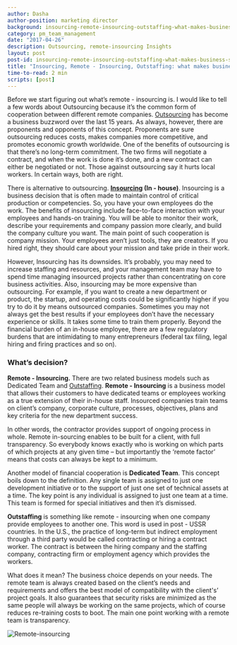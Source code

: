 ```yaml
---
author: Dasha
author-position: marketing director
background: insourcing-remote-insourcing-outstaffing-what-makes-business-sense-back
category: pm_team_management
date: "2017-04-26"
description: Outsourcing, remote-insourcing Insights
layout: post
post-id: insourcing-remote-insourcing-outstaffing-what-makes-business-sense
title: "Insourcing, Remote - Insourcing, Outstaffing: what makes business sense"
time-to-read: 2 min
scripts: [post]
---
```


Before we start figuring out what’s remote - insourcing is. I would like to tell a few words about Outsourcing because it’s the common form of cooperation between different remote companies.  [Outsourcing](https://en.wikipedia.org/wiki/Outsourcing) has become a business buzzword over the last 15 years. As always, however, there are proponents and opponents of this concept. Proponents are sure outsourcing reduces costs, makes companies more competitive, and promotes economic growth worldwide.  One of the benefits of outsourcing is that there’s no long-term commitment. The two firms will negotiate a contract, and when the work is done it’s done, and a new contract can either be negotiated or not. Those against outsourcing say it hurts local workers. In certain ways, both are right.  

There is alternative to outsourcing. **[Insourcing](https://en.wikipedia.org/wiki/Insourcing) (In - house)**. Insourcing is a business decision that is often made to maintain control of critical production or competencies. So, you have your own employees do the work. The benefits of insourcing include face-to-face interaction with your employees and hands-on training. You will be able to monitor their work, describe your requirements and company passion more clearly, and build the company culture you want. The main point of such cooperation is company mission. Your employees aren’t just tools, they are creators. If you hired right, they should care about your mission and take pride in their work. 

However, Insourcing has its downsides. It’s probably, you may need to increase staffing and resources, and your management team may have to spend time managing insourced projects rather than concentrating on core business activities. Also,  insourcing may be more expensive than outsourcing. For example, if you want to create a new department or product, the startup, and operating costs could be significantly higher if you try to do it by means outsourced companies. Sometimes you may not always get the best results if your employees don’t have the necessary experience or skills. It takes some time to train them properly. Beyond the financial burden of an in-house employee, there are a few regulatory burdens that are intimidating to many entrepreneurs (federal tax filing, legal hiring and firing practices and so on).

### What’s decision?

**Remote - Insourcing.** There are two related business models such as Dedicated Team and [Outstaffing](https://active-bridge.com/services). **Remote - Insourcing** is a business model that allows their customers to have dedicated teams or employees working as a true extension of their in-house staff. Insourced companies train teams on client’s company, corporate culture, processes, objectives, plans and key criteria for the new department success. 

In other words, the contractor provides support of ongoing process in whole. Remote in-sourcing enables to be built for a client, with full transparency. So everybody knows exactly who is working on which parts of which projects at any given time – but importantly the ‘remote factor’ means that costs can always be kept to a minimum. 

Another model of financial cooperation is **Dedicated Team**. This concept boils down to the definition. Any single team is assigned to just one development initiative or to the support of just one set of technical assets at a time. The key point is any individual is assigned to just one team at a time. This team is formed for special initiatives and then it’s dismissed. 

**Outstaffing** is something like remote - insourcing when one company provide employees to another one. This word is used in post - USSR countries. In the U.S., the practice of long-term but indirect employment through a third party would be called contracting or hiring a contract worker.  The contract is between the hiring company and the staffing company, contracting firm or employment agency which provides the workers.

What does it mean? The business choice depends on your needs. The remote team is always created based on the client’s needs and requirements and offers the best model of compatibility with the client's’ project goals. It also guarantees that security risks are minimized as the same people will always be working on the same projects, which of course reduces re-training costs to boot. The main one point working with a remote team is transparency.

![Remote-insourcing](https://i.imgur.com/4BmBguE.png)
